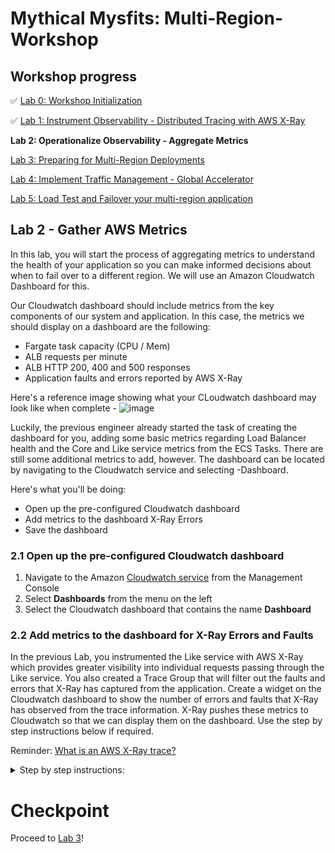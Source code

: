 # Mythical Mysfits: Multi-Region-Workshop

## Workshop progress
✅ [Lab 0: Workshop Initialization](../lab-0-init)

✅ [Lab 1: Instrument Observability - Distributed Tracing with AWS X-Ray](../lab-1-xray)

**Lab 2: Operationalize Observability - Aggregate Metrics**

[Lab 3: Preparing for Multi-Region Deployments](../lab-3-mr-prep)

[Lab 4: Implement Traffic Management - Global Accelerator](../lab-4-globalacc)

[Lab 5: Load Test and Failover your multi-region application](../lab-5-loadtest)

## Lab 2 - Gather AWS Metrics

In this lab, you will start the process of aggregating metrics to understand the health of your application so you can make informed decisions about when to fail over to a different region. We will use an Amazon Cloudwatch Dashboard for this.

Our Cloudwatch dashboard should include metrics from the key components of our system and application. In this case, the metrics we should display on a dashboard are the following:

* Fargate task capacity (CPU / Mem)
* ALB requests per minute
* ALB HTTP 200, 400 and 500 responses
* Application faults and errors reported by AWS X-Ray

Here's a reference image showing what your CLoudwatch dashboard may look like when complete -
![image](https://user-images.githubusercontent.com/23423809/69607429-14888580-0fda-11ea-9ec1-bd6ffa16b2b0.png)

Luckily, the previous engineer already started the task of creating the dashboard for you, adding some basic metrics regarding Load Balancer health and the Core and Like service metrics from the ECS Tasks. There are still some additional metrics to add, however. The dashboard can be located by navigating to the Cloudwatch service and selecting <stackname>-Dashboard.

Here's what you'll be doing:

* Open up the pre-configured Cloudwatch dashboard
* Add metrics to the dashboard X-Ray Errors
* Save the dashboard


### 2.1 Open up the pre-configured Cloudwatch dashboard

1. Navigate to the Amazon [Cloudwatch service](https://console.aws.amazon.com/cloudwatch/) from the Management Console
2. Select **Dashboards** from the menu on the left
3. Select the Cloudwatch dashboard that contains the name **Dashboard**

### 2.2 Add metrics to the dashboard for X-Ray Errors and Faults

In the previous Lab, you instrumented the Like service with AWS X-Ray which provides greater visibility into individual requests passing through the Like service. You also created a Trace Group that will filter out the faults and errors that X-Ray has captured from the application. Create a widget on the Cloudwatch dashboard to show the number of errors and faults that X-Ray has observed from the trace information. X-Ray pushes these metrics to Cloudwatch so that we can display them on the dashboard. Use the step by step instructions below if required.

Reminder: [What is an AWS X-Ray trace?](https://docs.aws.amazon.com/xray/latest/devguide/xray-concepts.html#xray-concepts-traces)

<details>
<summary>Step by step instructions:</summary>

1. Click on the **Add Widget** button in the Cloudwatch dashboard
  ![image](https://user-images.githubusercontent.com/23423809/69609253-e9a03080-0fdd-11ea-9090-40568a536874.png)

2. Select **Stacked area** and press **configure**

3. Give the widget a name, then select **X-Ray** followed by **Group Metrics** and select the Group created in the X-Ray lab previously (like-service-errors-faults).
![image](https://user-images.githubusercontent.com/23423809/69609559-a8f4e700-0fde-11ea-89aa-9375ce0db044.png)

4. Select the tab maked **Graphed metrics** and change the Statistic to **Sum**. Press **Create widget**
![image](https://user-images.githubusercontent.com/23423809/69609745-1acd3080-0fdf-11ea-9958-70416f6408f0.png)

5. Move the widget to whereever you want to on the dashboard
6. Save the dashboard by pressing **Save dashboard**

</details>

# Checkpoint

Proceed to [Lab 3](../lab-3-mr-prep)!
